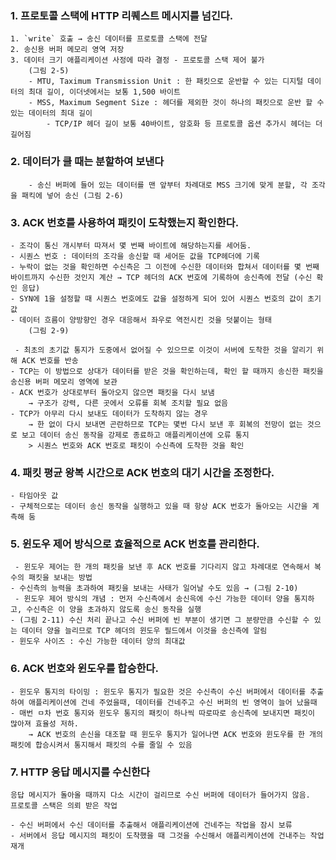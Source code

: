### 1. 프로토콜 스택에 HTTP 리퀘스트 메시지를 넘긴다.
    1. `write` 호출 → 송신 데이터를 프로토콜 스택에 전달
    2. 송신용 버퍼 메모리 영역 저장
    3. 데이터 크기 애플리케이션 사정에 따라 결정 - 프로토콜 스택 제어 불가
        (그림 2-5) 
        - MTU, Taximum Transmission Unit : 한 패킷으로 운반할 수 있는 디지털 데이터의 최대 길이, 이더넷에서는 보통 1,500 바이트
        - MSS, Maximum Segment Size : 헤더를 제외한 것이 하나의 패킷으로 운반 할 수 있는 데이터의 최대 길이
            - TCP/IP 헤더 길이 보통 40바이트, 암호화 등 프로토콜 옵션 추가시 헤더는 더 길어짐

### 2. 데이터가 클 때는 분할하여 보낸다        
        - 송신 버퍼에 들어 있는 데이터를 맨 앞부터 차례대로 MSS 크기에 맞게 분할, 각 조각을 패킥에 넣어 송신 (그림 2-6)

### 3. ACK 번호를 사용하여 패킷이 도착했는지 확인한다.
    - 조각이 통신 개시부터 따져서 몇 번째 바이트에 해당하는지를 세어둠.
    - 시퀀스 번호 : 데이터의 조각을 송신할 때 세어둔 값을 TCP헤더에 기록
	- 누락이 없는 것을 확인하면 수신측은 그 이전에 수신한 데이터와 합쳐서 데이터를 몇 번째 바이트까지 수신한 것인지 계산 → TCP 헤더의 ACK 번호에 기록하여 송신측에 전달 (수신 확인 응답)
    - SYN에 1을 설정할 때 시퀀스 번호에도 값을 설정하게 되어 있어 시퀀스 번호의 값이 초기값
    - 데이터 흐름이 양방향인 경우 대응해서 좌우로 역전시킨 것을 덧붙이는 형태     
        (그림 2-9)
        
     - 최초의 초기값 통지가 도중에서 없어질 수 있으므로 이것이 서버에 도착한 것을 알리기 위해 ACK 번호를 반송
    - TCP는 이 방법으로 상대가 데이터를 받은 것을 확인하는데, 확인 할 때까지 송신한 패킷을 송신용 버퍼 메모리 영역에 보관          
    - ACK 번호가 상대로부터 돌아오지 않으면 패킷을 다시 보냄
        → 구조가 강력, 다른 곳에서 오류를 회복 조치할 필요 없음
    - TCP가 아무리 다시 보내도 데이터가 도착하지 않는 경우
        → 한 없이 다시 보내면 곤란하므로 TCP는 몇번 다시 보낸 후 회복의 전망이 없는 것으로 보고 데이터 송신 동작을 강제로 종료하고 애플리케이션에 오류 통지
        > 시퀀스 번호와 ACK 번호로 패킷이 수신측에 도착한 것을 확인
        
### 4. 패킷 평균 왕복 시간으로 ACK 번호의 대기 시간을 조정한다.
    - 타임아웃 값
    - 구체적으로는 데이터 송신 동작을 실행하고 있을 때 항상 ACK 번호가 돌아오는 시간을 계측해 둠
    
### 5. 윈도우 제어 방식으로 효율적으로 ACK 번호를 관리한다.
     - 윈도우 제어는 한 개의 패킷을 보낸 후 ACK 번호를 기다리지 않고 차례대로 연속해서 복수의 패킷을 보내는 방법
    - 수신측의 능력을 초과하여 패킷을 보내는 사태가 일어날 수도 있음 → (그림 2-10)
     - 윈도우 제어 방식의 개념 : 먼저 수신측에서 송신윽에 수신 가능한 데이터 양을 통지하고, 수신측은 이 양을 초과하지 않도록 송신 동작을 실행
    - (그림 2-11) 수신 처리 끝나고 수신 버퍼에 빈 부분이 생기면 그 분량만큼 수신할 수 있는 데이터 양을 늘리므로 TCP 헤더의 윈도우 필드에서 이것을 송신측에 알림
    - 윈도우 사이즈 : 수신 가능한 데이터 양의 최대값

### 6. ACK 번호와 윈도우를 합승한다.
    - 윈도우 통지의 타이밍 : 윈도우 통지가 필요한 것은 수신측이 수신 버퍼에서 데이터를 추출하여 애플리케이션에 건네 주었을때, 데이터를 건네주고 수신 버퍼의 빈 영역이 늘어 났을때
    - 매번 ㅁ차 번호 통지와 윈도우 통지의 패킷이 하나씩 따로따로 송신측에 보내지면 패킷이 많아져 효율성 저하.
        → ACK 번호의 손신을 대조할 때 윈도우 통지가 일어나면 ACK 번호와 윈도우를 한 개의 패킷에 합승시켜서 통지해서 패킷의 수를 줄일 수 있음
            
### 7. HTTP 응답 메시지를 수신한다
    응답 메시지가 돌아올 때까지 다소 시간이 걸리므로 수신 버퍼에 데이터가 들어가지 않음.
    프로토콜 스택은 의뢰 받은 작업
        
    - 수신 버퍼에서 수신 데이터를 추출해서 애플리케이션에 건네주는 작업을 잠시 보류
    - 서버에서 응답 메시지의 패킷이 도착했을 때 그것을 수신해서 애플리케이션에 건내주는 작업 재개
